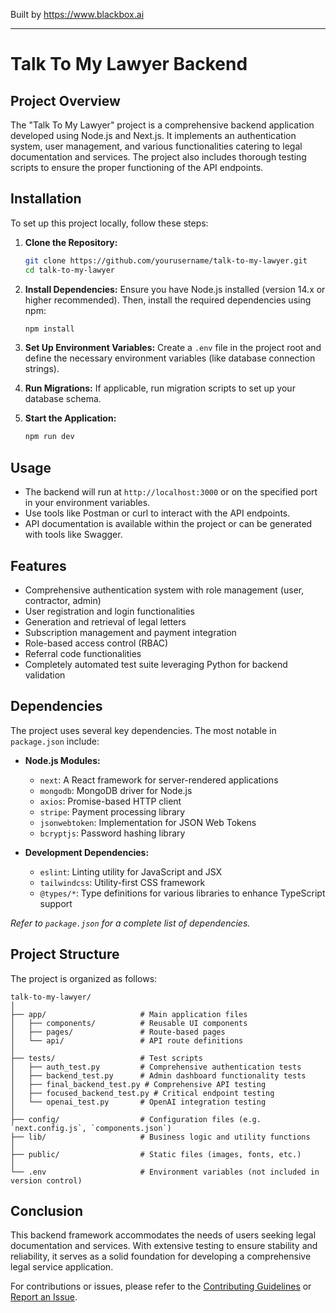 
Built by https://www.blackbox.ai

---

# Talk To My Lawyer Backend

## Project Overview
The "Talk To My Lawyer" project is a comprehensive backend application developed using Node.js and Next.js. It implements an authentication system, user management, and various functionalities catering to legal documentation and services. The project also includes thorough testing scripts to ensure the proper functioning of the API endpoints.

## Installation
To set up this project locally, follow these steps:

1. **Clone the Repository:**
   ```bash
   git clone https://github.com/yourusername/talk-to-my-lawyer.git
   cd talk-to-my-lawyer
   ```

2. **Install Dependencies:**
   Ensure you have Node.js installed (version 14.x or higher recommended).
   Then, install the required dependencies using npm:
   ```bash
   npm install
   ```

3. **Set Up Environment Variables:**
   Create a `.env` file in the project root and define the necessary environment variables (like database connection strings).

4. **Run Migrations:**
   If applicable, run migration scripts to set up your database schema.

5. **Start the Application:**
   ```bash
   npm run dev
   ```

## Usage
- The backend will run at `http://localhost:3000` or on the specified port in your environment variables.
- Use tools like Postman or curl to interact with the API endpoints.
- API documentation is available within the project or can be generated with tools like Swagger.

## Features
- Comprehensive authentication system with role management (user, contractor, admin)
- User registration and login functionalities
- Generation and retrieval of legal letters
- Subscription management and payment integration
- Role-based access control (RBAC)
- Referral code functionalities
- Completely automated test suite leveraging Python for backend validation

## Dependencies
The project uses several key dependencies. The most notable in `package.json` include:

- **Node.js Modules:**
  - `next`: A React framework for server-rendered applications
  - `mongodb`: MongoDB driver for Node.js
  - `axios`: Promise-based HTTP client
  - `stripe`: Payment processing library
  - `jsonwebtoken`: Implementation for JSON Web Tokens
  - `bcryptjs`: Password hashing library

- **Development Dependencies:**
  - `eslint`: Linting utility for JavaScript and JSX
  - `tailwindcss`: Utility-first CSS framework
  - `@types/*`: Type definitions for various libraries to enhance TypeScript support

*Refer to `package.json` for a complete list of dependencies.*

## Project Structure
The project is organized as follows:

```
talk-to-my-lawyer/
│
├── app/                     # Main application files
│   ├── components/          # Reusable UI components
│   ├── pages/               # Route-based pages
│   └── api/                 # API route definitions
│
├── tests/                   # Test scripts
│   ├── auth_test.py         # Comprehensive authentication tests
│   ├── backend_test.py      # Admin dashboard functionality tests
│   ├── final_backend_test.py # Comprehensive API testing
│   ├── focused_backend_test.py # Critical endpoint testing
│   └── openai_test.py       # OpenAI integration testing
│
├── config/                  # Configuration files (e.g. `next.config.js`, `components.json`)
├── lib/                     # Business logic and utility functions
│
├── public/                  # Static files (images, fonts, etc.)
│
└── .env                     # Environment variables (not included in version control)
```

## Conclusion
This backend framework accommodates the needs of users seeking legal documentation and services. With extensive testing to ensure stability and reliability, it serves as a solid foundation for developing a comprehensive legal service application.

For contributions or issues, please refer to the [Contributing Guidelines](CONTRIBUTING.md) or [Report an Issue](ISSUE_TEMPLATE.md).